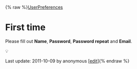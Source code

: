{% raw %}[UserPreferences](https://blog.inductorsoftware.com/docsproto/missing/UserPreferences)

# First time

Please fill out **Name**, **Password**, **Password repeat** and
**Email**.

:bulb:

Last update: 2011-10-09 by anonymous [[edit](https://github.com/delph-in/docs/wiki/UserPreferences/_edit)]{% endraw %}